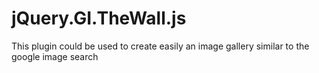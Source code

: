jQuery.GI.TheWall.js
====================

This plugin could be used to create easily an image gallery similar to the google image search

